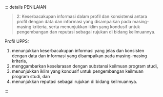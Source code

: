 ::: details PENILAIAN

> 2: Keserbacakupan informasi dalam profil dan konsistensi antara profil dengan data dan informasi yang disampaikan pada masing-masing kriteria, serta menunjukkan iklim yang kondusif untuk pengembangan dan reputasi sebagai rujukan di bidang keilmuannya.

Profil UPPS:

1. menunjukkan keserbacakupan informasi yang jelas dan konsisten dengan data dan informasi yang disampaikan pada masing-masing kriteria,
1. menggambarkan keselarasan dengan substansi keilmuan program studi,
1. menunjukkan iklim yang kondusif untuk pengembangan keilmuan program studi, dan
1. menunjukkan reputasi sebagai rujukan di bidang keilmuannya.

:::
